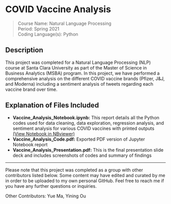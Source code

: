 # COVID Vaccine Analysis

> Course Name: Natural Language Processing  
Period: Spring 2021   
Coding Language(s): Python

## Description

This project was completed for a Natural Language Processing (NLP) course at Santa Clara University as part of the Master of Science in Business Analytics (MSBA) program. In this project, we have performed a comprehensive analysis on the different COVID vaccine brands (Pfizer, J&J, and Moderna) including a sentiment analysis of tweets regarding each vaccine brand over time. 

## Explanation of Files Included

* **Vaccine_Analysis_Notebook.ipynb:** This report details all the Python codes used for data cleaning, data exploration, regression analysis, and sentiment analysis for various COVID vaccines with printed outputs [(View Notebook in NBviewer)](https://nbviewer.org/github/yuanlaura/MSBA-projects/blob/main/Natural-Language-Processing/Vaccine_Analysis_Notebook.ipynb)
* **Vaccine_Analysis_Code.pdf:** Exported PDF version of Jupyter Notebook report
* **Vaccine_Analysis_Presentation.pdf:** This is the final presentation slide deck and includes screenshots of codes and summary of findings

___

Please note that this project was completed as a group with other contributors listed below. Some content may have edited and curated by me in order to be uploaded to my own personal GitHub. Feel free to reach me if you have any further questions or inquiries.

Other Contributors: Yue Ma, Yining Ou
